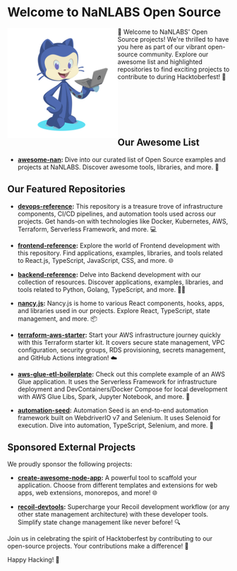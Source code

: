 # Welcome to NaNLABS Open Source

<picture>
  <source alt="" align="left" width="250px" srcset="./octocat-1695888759504.png"/>
  <img alt="" align="left" width="250px" src="./octocat-1695888759504.png"/>
</picture>

🚀 Welcome to NaNLABS' Open Source projects! We're thrilled to have you here as part of our vibrant open-source community. Explore our awesome list and highlighted repositories to find exciting projects to contribute to during Hacktoberfest! 🎉

<br />
<br />
<br />
<br />
<br />

## Our Awesome List

- **[awesome-nan](https://github.com/nanlabs/awesome-nan):** Dive into our curated list of Open Source examples and projects at NaNLABS. Discover awesome tools, libraries, and more. 🌟

## Our Featured Repositories

- **[devops-reference](https://github.com/nanlabs/devops-reference):** This repository is a treasure trove of infrastructure components, CI/CD pipelines, and automation tools used across our projects. Get hands-on with technologies like Docker, Kubernetes, AWS, Terraform, Serverless Framework, and more. 💻

- **[frontend-reference](https://github.com/nanlabs/frontend-reference):** Explore the world of Frontend development with this repository. Find applications, examples, libraries, and tools related to React.js, TypeScript, JavaScript, CSS, and more. 🌐

- **[backend-reference](https://github.com/nanlabs/backend-reference):** Delve into Backend development with our collection of resources. Discover applications, examples, libraries, and tools related to Python, Golang, TypeScript, and more. 🧑‍💻

- **[nancy.js](https://github.com/nanlabs/nancy.js):** Nancy.js is home to various React components, hooks, apps, and libraries used in our projects. Explore React, TypeScript, state management, and more. 📦

- **[terraform-aws-starter](https://github.com/nanlabs/terraform-aws-starter):** Start your AWS infrastructure journey quickly with this Terraform starter kit. It covers secure state management, VPC configuration, security groups, RDS provisioning, secrets management, and GitHub Actions integration! ☁️

- **[aws-glue-etl-boilerplate](https://github.com/nanlabs/aws-glue-etl-boilerplate):** Check out this complete example of an AWS Glue application. It uses the Serverless Framework for infrastructure deployment and DevContainers/Docker Compose for local development with AWS Glue Libs, Spark, Jupyter Notebook, and more. 🧪

- **[automation-seed](https://github.com/nanlabs/automation-seed):** Automation Seed is an end-to-end automation framework built on WebdriverIO v7 and Selenium. It uses Selenoid for execution. Dive into automation, TypeScript, Selenium, and more. 🤖

## Sponsored External Projects

We proudly sponsor the following projects:

- **[create-awesome-node-app](https://github.com/Create-Node-App/create-node-app):** A powerful tool to scaffold your application. Choose from different templates and extensions for web apps, web extensions, monorepos, and more! 🌐

- **[recoil-devtools](https://github.com/ulises-jeremias/recoil-devtools):** Supercharge your Recoil development workflow (or any other state management architecture) with these developer tools. Simplify state change management like never before! 🔍

Join us in celebrating the spirit of Hacktoberfest by contributing to our open-source projects. Your contributions make a difference! 🙌

Happy Hacking! 🌟
